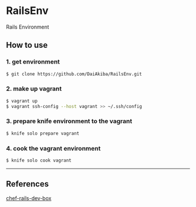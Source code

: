 RailsEnv
========

Rails Environment

## How to use

### 1. get environment

``` bash
$ git clone https://github.com/DaiAkiba/RailsEnv.git
```

### 2. make up vagrant

``` bash
$ vagrant up
$ vagrant ssh-config --host vagrant >> ~/.ssh/config
```

### 3. prepare knife environment to the vagrant

``` bash
$ knife solo prepare vagrant
```

### 4. cook the vagrant environment

``` bash
$ knife solo cook vagrant
```

---

## References

[chef-rails-dev-box](https://github.com/banyan/chef-rails-dev-box)
